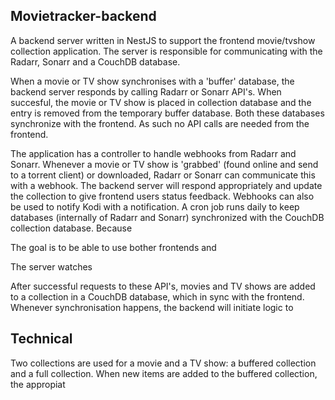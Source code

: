 ## Movietracker-backend 

A backend server written in NestJS to support the frontend movie/tvshow collection application. The server is responsible for communicating with the Radarr, Sonarr and a CouchDB database.

When a movie or TV show synchronises with a 'buffer' database, the backend server responds by calling Radarr or Sonarr API's. When succesful, the movie or TV show is placed in collection database and the entry is removed from the temporary buffer database. 
Both these databases synchronize with the frontend. As such no API calls are needed from the frontend.

The application has a controller to handle webhooks from Radarr and Sonarr. Whenever a movie or TV show is 'grabbed' (found online and send to a torrent client) or downloaded, Radarr or Sonarr can communicate this with a webhook. The backend server will respond appropriately and update the collection to give frontend users status feedback. Webhooks can also be used to notify Kodi with a notification. 
A cron job runs daily to keep databases (internally of Radarr and Sonarr) synchronized with the CouchDB collection database. Because 

The goal is to be able to use bother frontends and 







The server watches 

After successful requests to these API's, movies and TV shows are added to a collection in a CouchDB database, which in sync with the frontend. Whenever synchronisation happens, the backend will initiate logic to 


## Technical
Two collections are used for a movie and a TV show: a buffered collection and a full collection. When new items are added to the buffered collection, the appropiat
